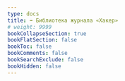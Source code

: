 ```yaml
---
type: docs
title: ➡️ Библиотека журнала «Хакер»
# weight: 9999
bookCollapseSection: true
bookFlatSection: false
bookToc: false
bookComments: false
bookSearchExclude: false
bookHidden: false
---
```

